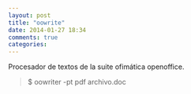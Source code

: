 ```yaml
---
layout: post
title: "oowrite"
date: 2014-01-27 18:34
comments: true
categories: 
---
```

Procesador de textos de la suite ofimática openoffice.

>$ oowriter -pt pdf archivo.doc

